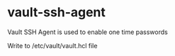 # vault-ssh-agent
Vault SSH Agent is used to enable one time passwords

Write to  /etc/vault/vault.hcl file
